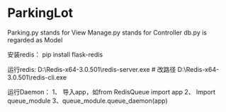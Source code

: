 # ParkingLot
Parking.py stands for View
Manage.py stands for Controller
db.py is regarded as Model

安装redis：
pip install flask-redis

运行redis:
D:\Redis-x64-3.0.501\redis-server.exe    # 改路径
D:\Redis-x64-3.0.501\redis-cli.exe

运行Daemon：
1、	导入app，如from RedisQueue import app
2、	Import queue_module
3、queue_module.queue_daemon(app)



